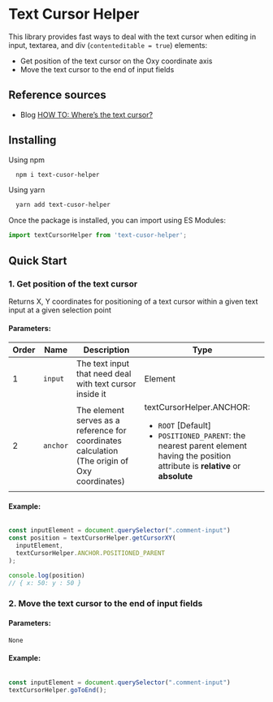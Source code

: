 # Text Cursor Helper
This library provides fast ways to deal with the text cursor when editing in input, textarea, and div (`contenteditable = true`) elements:
* Get position of the text cursor on the Oxy coordinate axis
* Move the text cursor to the end of input fields

## Reference sources

* Blog [HOW TO: Where’s the text cursor?](https://jh3y.medium.com/how-to-where-s-the-caret-getting-the-xy-position-of-the-caret-a24ba372990a)


## Installing

Using npm

```bash
  npm i text-cusor-helper
```

Using yarn

```bash
  yarn add text-cusor-helper
```

Once the package is installed, you can import using ES Modules:

```js
import textCursorHelper from 'text-cusor-helper';
```
## Quick Start

### 1. Get position of the text cursor 

Returns X, Y coordinates for positioning of a text cursor within a given text input at a given selection point

#### Parameters:

|Order|Name|Description|Type|
|---|---|---|---|
|1|`input`|The text input that need deal with text cursor inside it|Element|
|2|`anchor`|The element serves as a reference for coordinates calculation (The origin of Oxy coordinates)|textCursorHelper.ANCHOR: <ul><li>`ROOT` [Default]</li><li>`POSITIONED_PARENT`: the nearest parent element having the position attribute is **relative** or **absolute** </li></ul>|

#### Example:

```js

const inputElement = document.querySelector(".comment-input")
const position = textCursorHelper.getCursorXY(
  inputElement,
  textCursorHelper.ANCHOR.POSITIONED_PARENT
);

console.log(position)
// { x: 50: y : 50 }

```

### 2. Move the text cursor to the end of input fields

#### Parameters:

`None`

#### Example:

```js

const inputElement = document.querySelector(".comment-input")
textCursorHelper.goToEnd();

```

